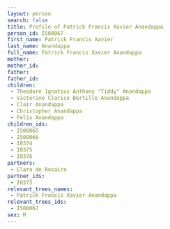 ```yaml
---
layout: person
search: false
title: Profile of Patrick Francis Xavier Anandappa
person_id: I500067
first_name: Patrick Francis Xavier
last_name: Anandappa
full_name: Patrick Francis Xavier Anandappa
mother: 
mother_id: 
father: 
father_id: 
children:
 - Theodore Ignatius Anthony "Tiddy" Anandappa
 - Victorine Clarice Bertille Anandappa
 - Clair Anandappa
 - Christopher Anandappa
 - Felix Anandappa
children_ids:
 - I500065
 - I500066
 - I0374
 - I0375
 - I0376
partners:
 - Clara de Rosairo
partner_ids:
 - I0373
relevant_trees_names:
 - Patrick Francis Xavier Anandappa
relevant_trees_ids:
 - I500067
sex: M
---
```


